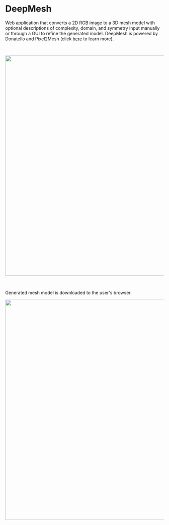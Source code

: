 # DeepMesh

Web application that converts a 2D RGB image to a 3D mesh model with optional descriptions of complexity, domain, and symmetry input manually or through a GUI to refine the generated model. DeepMesh is powered by Donatello and Pixel2Mesh (click [here](https://github.com/coltonbishop/donatello) to learn more).

<br>

<p align="center">

<img src="resources/demo1.gif" width = "700px" />

</p>

<br>

Generated mesh model is downloaded to the user's browser.

<p align="center">

<img src="resources/demo2.gif" width = "700px" />

</p>